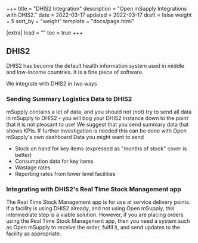 +++
title = "DHIS2 Integration"
description = "Open mSupply Integrations with DHIS2."
date = 2022-03-17
updated = 2022-03-17
draft = false
weight = 5
sort_by = "weight"
template = "docs/page.html"

[extra]
lead = ""
toc = true
+++

## DHIS2

DHIS2 has become the default health information system used in middle and low-income countries.
It is a fine piece of software.

We integrate with DHIS2 in two ways

### Sending Summary Logistics Data to DHIS2

mSupply contains a lot of data, and you should not (_not_) try to send all data in mSupply to DHIS2 - you will bog your DHIS2 instance down to the point that it is not pleasant to use!
We suggest that you send summary data that shows KPIs. If further investigation is needed this can be done with Open mSupply's own dashboard
Data you might want to send

- Stock on hand for key items (expressed as "months of stock" cover is better)
- Consumption data for key items
- Wastage rates
- Reporting rates from lower level facilities

### Integrating with DHIS2's Real Time Stock Management app

The Real Time Stock Management app is for use at service delivery points. If a facility is using DHIS2 already, and not using Open mSupply, this intermediate step is a viable solution.
However, if you are placing orders using the Real Time Stock Management app, then you need a system such as Open mSupply to receive the order, fulfil it, and send updates to the facility as appropriate.
